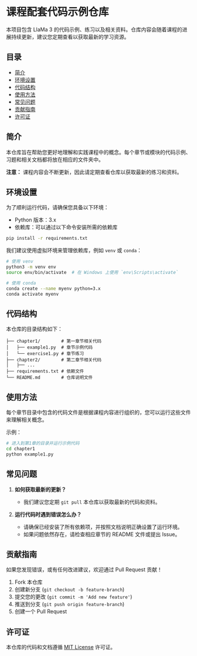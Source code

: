 # 课程配套代码示例仓库

本项目包含 LlaMa 3 的代码示例、练习以及相关资料。仓库内容会随着课程的进展持续更新，建议您定期查看以获取最新的学习资源。

## 目录

- [简介](#简介)
- [环境设置](#环境设置)
- [代码结构](#代码结构)
- [使用方法](#使用方法)
- [常见问题](#常见问题)
- [贡献指南](#贡献指南)
- [许可证](#许可证)

## 简介

本仓库旨在帮助您更好地理解和实践课程中的概念。每个章节或模块的代码示例、习题和相关文档都将放在相应的文件夹中。

**注意：** 课程内容会不断更新，因此请定期查看仓库以获取最新的练习和资料。

## 环境设置

为了顺利运行代码，请确保您具备以下环境：

- Python 版本：3.x
- 依赖库：可以通过以下命令安装所需的依赖库

```bash
pip install -r requirements.txt
```

我们建议使用虚拟环境来管理依赖库，例如 `venv` 或 `conda`：

```bash
# 使用 venv
python3 -m venv env
source env/bin/activate  # 在 Windows 上使用 `env\Scripts\activate`

# 使用 conda
conda create --name myenv python=3.x
conda activate myenv
```

## 代码结构

本仓库的目录结构如下：

```
├── chapter1/        # 第一章节相关代码
│   ├── example1.py  # 章节示例代码
│   └── exercise1.py # 章节练习
├── chapter2/        # 第二章节相关代码
│   ├── ...
├── requirements.txt # 依赖文件
└── README.md        # 仓库说明文件
```

## 使用方法

每个章节目录中包含的代码文件是根据课程内容进行组织的，您可以运行这些文件来理解相关概念。

示例：

```bash
# 进入到第1章的目录并运行示例代码
cd chapter1
python example1.py
```

## 常见问题

1. **如何获取最新的更新？**
   - 我们建议您定期 `git pull` 本仓库以获取最新的代码和资料。

2. **运行代码时遇到错误怎么办？**
   - 请确保已经安装了所有依赖项，并按照文档说明正确设置了运行环境。
   - 如果问题依然存在，请检查相应章节的 README 文件或提出 Issue。

## 贡献指南

如果您发现错误，或有任何改进建议，欢迎通过 Pull Request 贡献！

1. Fork 本仓库
2. 创建新分支 (`git checkout -b feature-branch`)
3. 提交您的更改 (`git commit -m 'Add new feature'`)
4. 推送到分支 (`git push origin feature-branch`)
5. 创建一个 Pull Request

## 许可证

本仓库的代码和文档遵循 [MIT License](LICENSE) 许可证。
